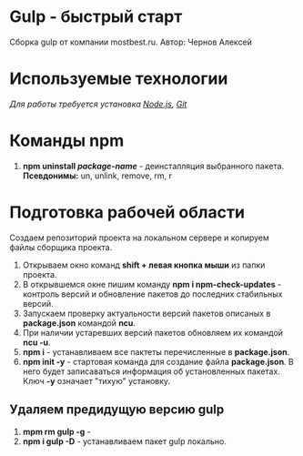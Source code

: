 # Gulp - быстрый старт
Сборка gulp от компании mostbest.ru. Автор: Чернов Алексей

# Используемые технологии
_Для работы требуется установка [Node.js](https://nodejs.org/en/), [Git](https://git-scm.com/)_

# Команды npm
1. **npm uninstall _package-name_** - деинсталляция выбранного пакета.
**Псевдонимы:** un, unlink, remove, rm, r 

# Подготовка рабочей области
Создаем репозиторий проекта на локальном сервере и копируем файлы сборщика проекта.  
1. Открываем окно команд **shift + левая кнопка мыши** из папки проекта.
1. В открывшемся окне пишим команду **npm i npm-check-updates** - контроль версий и обновление пакетов до последних стабильных версий.
1. Запускаем проверку актуальности версий пакетов описаных в **package.json** командой **ncu**.
1. При наличии устаревших версий пакетов обновляем их командой **ncu -u**.
1. **npm i** - устанавливаем все пактеты перечисленные в **package.json**.
1. **npm init -y** - стартовая команда для создание файла **package.json**. В него будет записаваться информация об установленных пакетах. Ключ **-y** означает "тихую" установку. 
## Удаляем предидущую версию gulp
1. **mpm rm gulp -g** - 
1. **npm i gulp -D** - устанавливаем пакет gulp локально.


